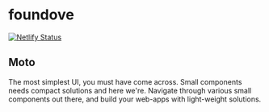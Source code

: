 # foundove
[![Netlify Status](https://api.netlify.com/api/v1/badges/d02a2def-6dfe-4691-ab04-5175d8058e07/deploy-status)](https://app.netlify.com/sites/foundove-ui/deploys)

## Moto
The most simplest UI, you must have come across. Small components needs compact solutions and here we're. Navigate through various small components out there, and build your web-apps with light-weight solutions.

